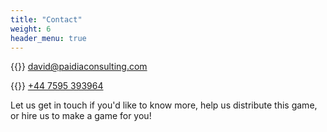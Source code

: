 ```yaml
---
title: "Contact"
weight: 6
header_menu: true
---
```


{{<icon class="fa fa-envelope">}}&nbsp;[david@paidiaconsulting.com](mailto:david@paidiaconsulting.com)

{{<icon class="fa fa-phone">}}&nbsp;[+44 7595 393964](tel:+447595393964)

Let us get in touch if you'd like to know more, help us distribute this game, or hire us to make a game for you!
